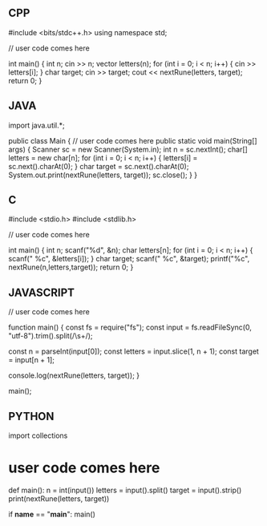 ## CPP

#include <bits/stdc++.h>
using namespace std;

// user code comes here

int main() {
    int n;
    cin >> n;
    vector<char> letters(n);
    for (int i = 0; i < n; i++) {
        cin >> letters[i];
    }
    char target;
    cin >> target;
    cout << nextRune(letters, target);
    return 0;
}


## JAVA

import java.util.*;

public class Main {
    // user code comes here
    public static void main(String[] args) {
        Scanner sc = new Scanner(System.in);
        int n = sc.nextInt();
        char[] letters = new char[n];
        for (int i = 0; i < n; i++) {
            letters[i] = sc.next().charAt(0);
        }
        char target = sc.next().charAt(0);
        System.out.print(nextRune(letters, target));
        sc.close();
    }
}


## C

#include <stdio.h>
#include <stdlib.h>

// user code comes here

int main() {
    int n;
    scanf("%d", &n);
    char letters[n];
    for (int i = 0; i < n; i++) {
        scanf(" %c", &letters[i]);
    }
    char target;
    scanf(" %c", &target);
    printf("%c", nextRune(n,letters,target));
    return 0;
}

## JAVASCRIPT

// user code comes here

function main() {
  const fs = require("fs");
  const input = fs.readFileSync(0, "utf-8").trim().split(/\s+/);

  const n = parseInt(input[0]);
  const letters = input.slice(1, n + 1);
  const target = input[n + 1];

  console.log(nextRune(letters, target));
}

main();


## PYTHON

import collections

# user code comes here

def main():
    n = int(input())
    letters = input().split()
    target = input().strip()
    print(nextRune(letters, target))

if __name__ == "__main__":
    main()
